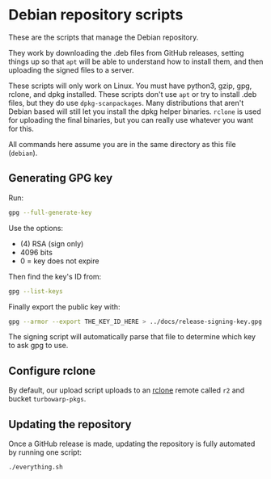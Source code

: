 # Debian repository scripts

These are the scripts that manage the Debian repository.

They work by downloading the .deb files from GitHub releases, setting things up so that `apt` will be able to understand how to install them, and then uploading the signed files to a server.

These scripts will only work on Linux. You must have python3, gzip, gpg, rclone, and dpkg installed. These scripts don't use `apt` or try to install .deb files, but they do use `dpkg-scanpackages`. Many distributions that aren't Debian based will still let you install the dpkg helper binaries. `rclone` is used for uploading the final binaries, but you can really use whatever you want for this.

All commands here assume you are in the same directory as this file (`debian`).

## Generating GPG key

Run:

```bash
gpg --full-generate-key
```

Use the options:

 - (4) RSA (sign only)
 - 4096 bits
 - 0 = key does not expire

Then find the key's ID from:

```bash
gpg --list-keys
```

Finally export the public key with:

```bash
gpg --armor --export THE_KEY_ID_HERE > ../docs/release-signing-key.gpg
```

The signing script will automatically parse that file to determine which key to ask gpg to use.

## Configure rclone

By default, our upload script uploads to an [rclone](https://rclone.org/) remote called `r2` and bucket `turbowarp-pkgs`.

## Updating the repository

Once a GitHub release is made, updating the repository is fully automated by running one script:

```bash
./everything.sh
```
